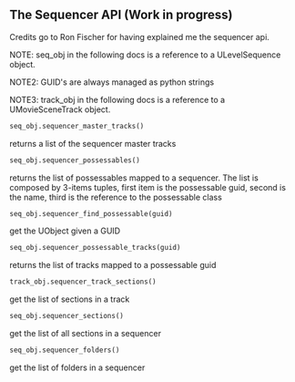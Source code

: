The Sequencer API (Work in progress)
------------------------------------

Credits go to Ron Fischer for having explained me the sequencer api.

NOTE: seq_obj in the following docs is a reference to a ULevelSequence object.

NOTE2: GUID's are always managed as python strings

NOTE3: track_obj in the following docs is a reference to a UMovieSceneTrack object.

```py
seq_obj.sequencer_master_tracks()
```

returns a list of the sequencer master tracks

```py
seq_obj.sequencer_possessables()
```

returns the list of possessables mapped to a sequencer. The list is composed by 3-items tuples, first item is the possessable guid, second is the name, third is the reference to the possessable class



```py
seq_obj.sequencer_find_possessable(guid)
```

get the UObject given a GUID

```py
seq_obj.sequencer_possessable_tracks(guid)
```

returns the list of tracks mapped to a possessable guid

```py
track_obj.sequencer_track_sections()
```

get the list of sections in a track

```py
seq_obj.sequencer_sections()
```

get the list of all sections in a sequencer

```py
seq_obj.sequencer_folders()
```

get the list of folders in a sequencer
